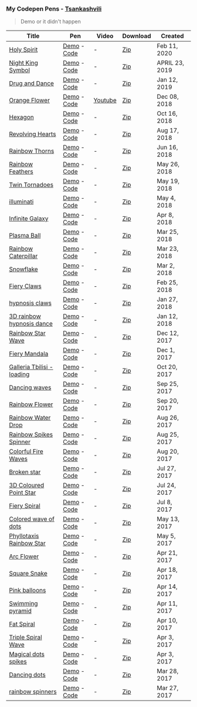 ### My Codepen Pens - [Tsankashvili](https://codepen.io/Tsankashvili/)
> Demo or it didn't happen

Title | Pen | Video | Download | Created
--- | --- | --- | --- | ---
[Holy Spirit](/holy-spirit) | [Demo](https://codepen.io/Tsankashvili/live/KKpdGEO)  - [Code](https://codepen.io/Tsankashvili/pen/KKpdGEO) | - | [Zip](https://codepen.io/Tsankashvili/share/zip/KKpdGEO) | Feb 11, 2020
[Night King Symbol](/night-king-symbol) | [Demo](https://codepen.io/Tsankashvili/live/KYGwjO)  - [Code](https://codepen.io/Tsankashvili/pen/KYGwjO) | - | [Zip](https://codepen.io/Tsankashvili/share/zip/KYGwjO) | APRIL 23, 2019
[Drug and Dance](/drug-and-dance) | [Demo](https://codepen.io/Tsankashvili/live/BvGvPR)  - [Code](https://codepen.io/Tsankashvili/pen/BvGvPR) | - | [Zip](https://codepen.io/Tsankashvili/share/zip/BvGvPR) | Jan 12, 2019
[Orange Flower](/orange-flower) | [Demo](https://codepen.io/Tsankashvili/live/bObMOe)  - [Code](https://codepen.io/Tsankashvili/pen/bObMOe) | [Youtube](https://www.youtube.com/watch?v=Tm3qrZFxhdg) | [Zip](https://codepen.io/Tsankashvili/share/zip/bObMOe) | Dec 08, 2018
[Hexagon](/hexagon) | [Demo](https://codepen.io/Tsankashvili/live/zmPXGX)  - [Code](https://codepen.io/Tsankashvili/pen/zmPXGX) | - | [Zip](https://codepen.io/Tsankashvili/share/zip/zmPXGX) | Oct 16, 2018
[Revolving Hearts](/revolving-hearts) | [Demo](https://codepen.io/Tsankashvili/live/WKVKLq)  - [Code](https://codepen.io/Tsankashvili/pen/WKVKLq) | - | [Zip](https://codepen.io/Tsankashvili/share/zip/WKVKLq) | Aug 17, 2018
[Rainbow Thorns](/rainbow-thorns) | [Demo](https://codepen.io/Tsankashvili/live/JZrapG)  - [Code](https://codepen.io/Tsankashvili/pen/JZrapG) | - | [Zip](https://codepen.io/Tsankashvili/share/zip/JZrapG) | Jun 16, 2018
[Rainbow Feathers](/rainbow-feathers) | [Demo](https://codepen.io/Tsankashvili/live/qYeEwO)  - [Code](https://codepen.io/Tsankashvili/pen/qYeEwO) | - | [Zip](https://codepen.io/Tsankashvili/share/zip/qYeEwO) | May 26, 2018
[Twin Tornadoes](/twin-tornadoes) | [Demo](https://codepen.io/Tsankashvili/live/MGZMGN)  - [Code](https://codepen.io/Tsankashvili/pen/MGZMGN) | - | [Zip](https://codepen.io/Tsankashvili/share/zip/MGZMGN) | May 19, 2018
[illuminati](/illuminati) | [Demo](https://codepen.io/Tsankashvili/live/yjompv)  - [Code](https://codepen.io/Tsankashvili/pen/yjompv) | - | [Zip](https://codepen.io/Tsankashvili/share/zip/yjompv) | May 4, 2018
[Infinite Galaxy](/infinite-galaxy) | [Demo](https://codepen.io/Tsankashvili/live/jzQQMa)  - [Code](https://codepen.io/Tsankashvili/pen/jzQQMa) | - | [Zip](https://codepen.io/Tsankashvili/share/zip/jzQQMa) | Apr 8, 2018
[Plasma Ball](/plasma-ball) | [Demo](https://codepen.io/Tsankashvili/live/MVvLZB)  - [Code](https://codepen.io/Tsankashvili/pen/MVvLZB) | - | [Zip](https://codepen.io/Tsankashvili/share/zip/MVvLZB) | Mar 25, 2018
[Rainbow Caterpillar](/rainbow-caterpillar) | [Demo](https://codepen.io/Tsankashvili/live/bvRZjz)  - [Code](https://codepen.io/Tsankashvili/pen/bvRZjz) | - | [Zip](https://codepen.io/Tsankashvili/share/zip/bvRZjz) | Mar 23, 2018
[Snowflake](/snowflake) | [Demo](https://codepen.io/Tsankashvili/live/OQGyVO)  - [Code](https://codepen.io/Tsankashvili/pen/OQGyVO) | - | [Zip](https://codepen.io/Tsankashvili/share/zip/OQGyVO) | Mar 2, 2018
[Fiery Claws](/fiery-claws) | [Demo](https://codepen.io/Tsankashvili/live/ZrqGZe)  - [Code](https://codepen.io/Tsankashvili/pen/ZrqGZe) | - | [Zip](https://codepen.io/Tsankashvili/share/zip/ZrqGZe) | Feb 25, 2018
[hypnosis claws](/hypnosis-claws) | [Demo](https://codepen.io/Tsankashvili/live/ZvgNVg)  - [Code](https://codepen.io/Tsankashvili/pen/ZvgNVg) | - | [Zip](https://codepen.io/Tsankashvili/share/zip/ZvgNVg) | Jan 27, 2018
[3D rainbow hypnosis dance](/3d-rainbow-hypnosis-dance) | [Demo](https://codepen.io/Tsankashvili/live/rpvZYE)  - [Code](https://codepen.io/Tsankashvili/pen/rpvZYE) | - | [Zip](https://codepen.io/Tsankashvili/share/zip/rpvZYE) | Jan 12, 2018
[Rainbow Star Wave](/rainbow-star-wave) | [Demo](https://codepen.io/Tsankashvili/live/PEoXQR)  - [Code](https://codepen.io/Tsankashvili/pen/PEoXQR) | - | [Zip](https://codepen.io/Tsankashvili/share/zip/PEoXQR) | Dec 12, 2017
[Fiery Mandala](/fiery-mandala) | [Demo](https://codepen.io/Tsankashvili/live/zPyQvr)  - [Code](https://codepen.io/Tsankashvili/pen/zPyQvr) | - | [Zip](https://codepen.io/Tsankashvili/share/zip/zPyQvr) | Dec 1, 2017
[Galleria Tbilisi - loading](/galleria-tbilisi-loading) | [Demo](https://codepen.io/Tsankashvili/live/QqopeK)  - [Code](https://codepen.io/Tsankashvili/pen/QqopeK) | - | [Zip](https://codepen.io/Tsankashvili/share/zip/QqopeK) | Oct 20, 2017
[Dancing waves](/dancing-waves) | [Demo](https://codepen.io/Tsankashvili/live/BwpwZz)  - [Code](https://codepen.io/Tsankashvili/pen/BwpwZz) | - | [Zip](https://codepen.io/Tsankashvili/share/zip/BwpwZz) | Sep 25, 2017
[Rainbow Flower](/rainbow-flower) | [Demo](https://codepen.io/Tsankashvili/live/oGxOZr)  - [Code](https://codepen.io/Tsankashvili/pen/oGxOZr) | - | [Zip](https://codepen.io/Tsankashvili/share/zip/oGxOZr) | Sep 20, 2017
[Rainbow Water Drop](/rainbow-water-drop) | [Demo](https://codepen.io/Tsankashvili/live/ddfe838e5808d6f44515eb084666736a)  - [Code](https://codepen.io/Tsankashvili/pen/ddfe838e5808d6f44515eb084666736a) | - | [Zip](https://codepen.io/Tsankashvili/share/zip/ddfe838e5808d6f44515eb084666736a) | Aug 26, 2017
[Rainbow Spikes Spinner](/rainbow-spinners) | [Demo](https://codepen.io/Tsankashvili/live/ZJMpMr)  - [Code](https://codepen.io/Tsankashvili/pen/ZJMpMr) | - | [Zip](https://codepen.io/Tsankashvili/share/zip/ZJMpMr) | Aug 25, 2017
[Colorful Fire Waves](/colorful-fire-waves) | [Demo](https://codepen.io/Tsankashvili/live/dzmVOJ)  - [Code](https://codepen.io/Tsankashvili/pen/dzmVOJ) | - | [Zip](https://codepen.io/Tsankashvili/share/zip/dzmVOJ) | Aug 20, 2017
[Broken star](/broken-star) | [Demo](https://codepen.io/Tsankashvili/live/GvJPLN)  - [Code](https://codepen.io/Tsankashvili/pen/GvJPLN) | - | [Zip](https://codepen.io/Tsankashvili/share/zip/GvJPLN) | Jul 27, 2017
[3D Coloured Point Star](/3d-coloured-point-star) | [Demo](https://codepen.io/Tsankashvili/live/XaWxLa)  - [Code](https://codepen.io/Tsankashvili/pen/XaWxLa) | - | [Zip](https://codepen.io/Tsankashvili/share/zip/XaWxLa) | Jul 24, 2017
[Fiery Spiral](/fiery-spiral) | [Demo](https://codepen.io/Tsankashvili/live/xryRKd)  - [Code](https://codepen.io/Tsankashvili/pen/xryRKd) | - | [Zip](https://codepen.io/Tsankashvili/share/zip/xryRKd) | Jul 8, 2017
[Colored wave of dots](/colored-wave-of-dots) | [Demo](https://codepen.io/Tsankashvili/live/WjJXEZ)  - [Code](https://codepen.io/Tsankashvili/pen/WjJXEZ) | - | [Zip](https://codepen.io/Tsankashvili/share/zip/WjJXEZ) | May 13, 2017
[Phyllotaxis Rainbow Star](/phyllotaxis-rainbow-star) | [Demo](https://codepen.io/Tsankashvili/live/PmJrjX)  - [Code](https://codepen.io/Tsankashvili/pen/PmJrjX) | - | [Zip](https://codepen.io/Tsankashvili/share/zip/PmJrjX) | May 5, 2017
[Arc Flower](/arc-flower) | [Demo](https://codepen.io/Tsankashvili/live/rmeXEq)  - [Code](https://codepen.io/Tsankashvili/pen/rmeXEq) | - | [Zip](https://codepen.io/Tsankashvili/share/zip/rmeXEq) | Apr 21, 2017
[Square Snake](/square-snake) | [Demo](https://codepen.io/Tsankashvili/live/jmbYGK)  - [Code](https://codepen.io/Tsankashvili/pen/jmbYGK) | - | [Zip](https://codepen.io/Tsankashvili/share/zip/jmbYGK) | Apr 18, 2017
[Pink balloons](/pink-balloons) | [Demo](https://codepen.io/Tsankashvili/live/RVNejv)  - [Code](https://codepen.io/Tsankashvili/pen/RVNejv) | - | [Zip](https://codepen.io/Tsankashvili/share/zip/RVNejv) | Apr 14, 2017
[Swimming pyramid](/swimming-pyramid) | [Demo](https://codepen.io/Tsankashvili/live/oWvWZO)  - [Code](https://codepen.io/Tsankashvili/pen/oWvWZO) | - | [Zip](https://codepen.io/Tsankashvili/share/zip/oWvWZO) | Apr 11, 2017
[Fat Spiral](/fat-spiral) | [Demo](https://codepen.io/Tsankashvili/live/mWNQqq)  - [Code](https://codepen.io/Tsankashvili/pen/mWNQqq) | - | [Zip](https://codepen.io/Tsankashvili/share/zip/mWNQqq) | Apr 10, 2017
[Triple Spiral Wave](/triple-spiral-wave) | [Demo](https://codepen.io/Tsankashvili/live/PpLwwW)  - [Code](https://codepen.io/Tsankashvili/pen/PpLwwW) | - | [Zip](https://codepen.io/Tsankashvili/share/zip/PpLwwW) | Apr 3, 2017
[Magical dots spikes](/magical-dots-spikes) | [Demo](https://codepen.io/Tsankashvili/live/RpdNNa)  - [Code](https://codepen.io/Tsankashvili/pen/RpdNNa) | - | [Zip](https://codepen.io/Tsankashvili/share/zip/RpdNNa) | Apr 3, 2017
[Dancing dots](/dancing-dots) | [Demo](https://codepen.io/Tsankashvili/live/yMRyzO)  - [Code](https://codepen.io/Tsankashvili/pen/yMRyzO) | - | [Zip](https://codepen.io/Tsankashvili/share/zip/yMRyzO) | Mar 28, 2017
[rainbow spinners](/rainbow-spinners) | [Demo](https://codepen.io/Tsankashvili/live/qrMaxy)  - [Code](https://codepen.io/Tsankashvili/pen/qrMaxy) | - | [Zip](https://codepen.io/Tsankashvili/share/zip/qrMaxy) | Mar 27, 2017
